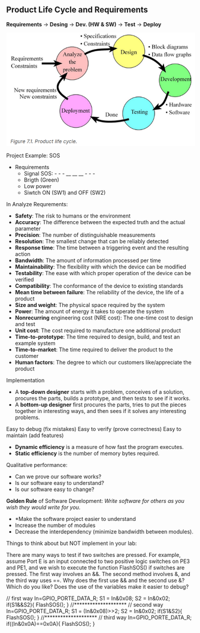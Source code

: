 

## Product Life Cycle and Requirements

**Requirements** -> **Desing** -> **Dev. (HW & SW)** -> **Test** -> **Deploy**

![product_life_cycle](./images/product_life_cycle.png)

Project Example: SOS

* Requirements
    * Signal SOS: - - - __ __ __ - - -
    * Brigth (Green)
    * Low  power
    * Siwtch ON (SW1) and OFF (SW2)


In Analyze Requrements:

* **Safety**: The risk to humans or the environment
* **Accuracy**: The difference between the expected truth and the actual parameter
* **Precision**: The number of distinguishable measurements
* **Resolution**: The smallest change that can be reliably detected
* **Response time**: The time between a triggering event and the resulting action
* **Bandwidth**: The amount of information processed per time
* **Maintainability**: The flexibility with which the device can be modified
* **Testability**: The ease with which proper operation of the device can be verified
* **Compatibility**: The conformance of the device to existing standards
* **Mean time between failure**: The reliability of the device, the life of a product
* **Size and weight**: The physical space required by the system
* **Power**: The amount of energy it takes to operate the system
* **Nonrecurring** engineering cost (NRE cost): The one-time cost to design and test
* **Unit cost**: The cost required to manufacture one additional product
* **Time-to-prototype**: The time required to design, build, and test an example system
* **Time-to-market**: The time required to deliver the product to the customer
* **Human factors**: The degree to which our customers like/appreciate the product

Implementation

* A **top-down designer** starts with a problem, conceives of a solution, procures the parts, builds a prototype, and then tests to see if it works.
* A **bottom-up designer** first procures the parts, tries to put the pieces together in interesting ways, and then sees if it solves any interesting problems.


Easy to debug (fix mistakes)
Easy to verify (prove correctness)
Easy to maintain (add features)

* **Dynamic efficiency** is a measure of how fast the program executes.
* **Static efficiency** is the number of memory bytes required.

Qualitative performance:

* Can we prove our software works? 
* Is our software easy to understand? 
* Is our software easy to change?

**Golden Rule** of Software Development: *Write software for others as you wish they would write for you.*

* *Make the software project easier to understand
* Increase the number of modules
* Decrease the interdependency (minimize bandwidth between modules).

Things to think about but NOT implement in your lab:

There are many ways to test if two switches are pressed. For example, assume Port E is an input connected to two positive logic switches on PE3 and PE1, and we wish to execute the function FlashSOS() if switches are pressed. The first way involves an &&. The second method involves &, and the third way uses ==. Why does the first use && and the second use &? Which do you like?  Does the use of the variables make it easier to debug?

// first way
In=GPIO_PORTE_DATA_R;
S1 = In&0x08;
S2 = In&0x02;
if(S1&&S2){
  FlashSOS();
}
//********************
// second way
In=GPIO_PORTE_DATA_R;
S1 = (In&0x08)>>2;
S2 = In&0x02;
if(S1&S2){
  FlashSOS();
}
//********************
// third way
In=GPIO_PORTE_DATA_R;
if((In&0x0A)==0x0A){
  FlashSOS();
}